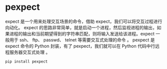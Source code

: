 # pexpect

expect 是一个用来处理交互场景的命令，借助 expect，我们可以将交互过程进行向动化。 expect 的思路非常简单，就是启动一个进程，然后监视进程的输出，如果进程的输出和当前期望得到的字符串匹配，则将输入发送给该进程。expect 一般用于 ssh、 ftp、 passwd、 telnet 等需要交互式处理的命令 。
pexpect 是 expect 命令的 Python 封装，有了 pexpect，我们就可以在 Python 代码中行远程服务器交互式处理 。

```bash
pip install pexpect
```
